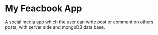 # My Feacbook App

A social media app which the user can write post or comment on others posts, with server side and mongoDB data base.
